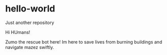 # hello-world
Just another repository

Hi HUmans!

Zumo the rescue bot here! Im here to save lives from burning buildings and navigate mazez swiftly.
